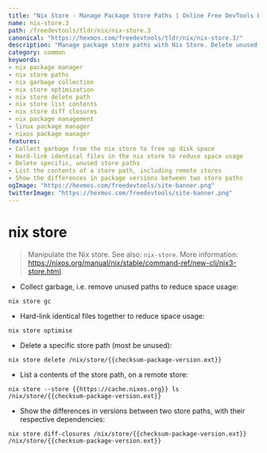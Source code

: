 ```yaml
---
title: "Nix Store - Manage Package Store Paths | Online Free DevTools by Hexmos"
name: nix-store.3
path: /freedevtools/tldr/nix/nix-store.3
canonical: "https://hexmos.com/freedevtools/tldr/nix/nix-store.3/"
description: "Manage package store paths with Nix Store. Delete unused paths, optimize store, and compare versions. Free online tool, no registration required."
category: common
keywords:
- nix package manager
- nix store paths
- nix garbage collection
- nix store optimization
- nix store delete path
- nix store list contents
- nix store diff closures
- nix package management
- linux package manager
- nixos package manager
features:
- Collect garbage from the nix store to free up disk space
- Hard-link identical files in the nix store to reduce space usage
- Delete specific, unused store paths
- List the contents of a store path, including remote stores
- Show the differences in package versions between two store paths
ogImage: "https://hexmos.com/freedevtools/site-banner.png"
twitterImage: "https://hexmos.com/freedevtools/site-banner.png"
---
```


# nix store

> Manipulate the Nix store.
> See also: `nix-store`.
> More information: <https://nixos.org/manual/nix/stable/command-ref/new-cli/nix3-store.html>.

- Collect garbage, i.e. remove unused paths to reduce space usage:

`nix store gc`

- Hard-link identical files together to reduce space usage:

`nix store optimise`

- Delete a specific store path (most be unused):

`nix store delete /nix/store/{{checksum-package-version.ext}}`

- List a contents of the store path, on a remote store:

`nix store --store {{https://cache.nixos.org}} ls /nix/store/{{checksum-package-version.ext}}`

- Show the differences in versions between two store paths, with their respective dependencies:

`nix store diff-closures /nix/store/{{checksum-package-version.ext}} /nix/store/{{checksum-package-version.ext}}`
